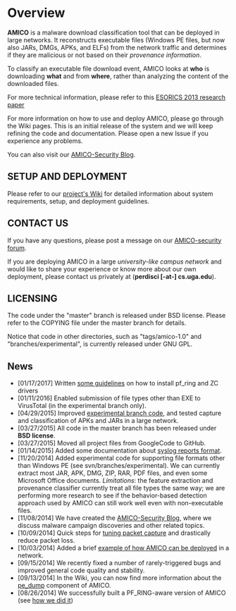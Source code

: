 # Overview #

**AMICO** is a malware download classification tool that can be deployed in large networks. It reconstructs executable files (Windows PE files, but now also JARs, DMGs, APKs, and ELFs) from the network traffic and determines if they are malicious or not based on their _provenance information_.

To classify an executable file download event, AMICO looks at **who** is downloading **what** and from **where**, rather than analyzing the content of the downloaded files.

For more technical information, please refer to this [ESORICS 2013 research paper](http://www.perdisci.com/publications/publication-files/amico.pdf)

For more information on how to use and deploy AMICO, please go through the Wiki pages. This is an initial release of the system and we will keep refining the code and documentation. Please open a new Issue if you experience any problems.

You can also visit our [AMICO-Security Blog](http://amico-security.blogspot.com/).


## SETUP AND DEPLOYMENT ##
Please refer to our [project's Wiki](https://github.com/perdisci/amico/wiki) for detailed information about system requirements, setup, and deployment guidelines.


## CONTACT US ##
If you have any questions, please post a message on our [AMICO-security forum](https://groups.google.com/forum/#!forum/amico-security).

If you are deploying AMICO in a large _university-like campus network_ and would like to share your experience or know more about our own deployment, please contact us privately at (**perdisci [-at-] cs.uga.edu**).


## LICENSING ##
The code under the "master" branch is released under BSD license. Please refer to the COPYING file under the master branch for details.

Notice that code in other directories, such as "tags/amico-1.0" and "branches/experimental", is currently released under GNU GPL.


## News ##
  * [01/17/2017] Written [some guidelines](https://amico-security.blogspot.com/2017/01/installing-pfring.html) on how to install pf_ring and ZC drivers
  * [01/11/2016] Enabled submission of file types other than EXE to VirusTotal (in the experimental branch only).
  * [04/29/2015] Improved [experimental branch code](https://github.com/perdisci/amico/tree/experimental), and tested capture and classification of APKs and JARs in a large network.
  * [03/27/2015] All code in the master branch has been released under **BSD license**.
  * [03/27/2015] Moved all project files from GoogleCode to GitHub.
  * [01/14/2015] Added some documentation about [syslog reports format](https://github.com/perdisci/amico/wiki/Syslog-Reports-Format).
  * [11/20/2014] Added experimental code for supporting file formats other than Windows PE (see svn/branches/experimental). We can currently extract most JAR, APK, DMG, ZIP, RAR, PDF files, and even some Microsoft Office documents. _Limitations_: the feature extraction and provenance classifier currently treat all file types the same way; we are performing more research to see if the behavior-based detection approach used by AMICO can still work well even with non-executable files.
  * [11/08/2014] We have created the [AMICO-Security Blog](http://amico-security.blogspot.com/), where we discuss malware campaign discoveries and other related topics.
  * [10/09/2014] Quick steps for [tuning packet capture](https://github.com/perdisci/amico/wiki/Tuning-Packet-Capture) and drastically reduce packet loss.
  * [10/03/2014] Added a brief [example of how AMICO can be deployed](https://github.com/perdisci/amico/wiki/Deployment-Example) in a network.
  * [09/15/2014] We recently fixed a number of rarely-triggered bugs and improved general code quality and stability.
  * [09/13/2014] In the Wiki, you can now find more information about the [pe\_dump](https://github.com/perdisci/amico/wiki/pe_dump-Module) component of AMICO.
  * [08/26/2014] We successfully built a PF\_RING-aware version of AMICO (see [how we did it](https://github.com/perdisci/amico/blob/master/external_libs/README))
